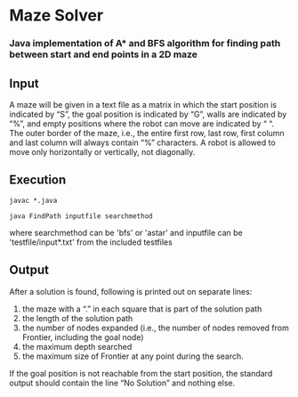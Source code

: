 # Maze Solver
### Java implementation of A*  and BFS algorithm for finding path between start and end points in a 2D maze

## Input
A maze will be given in a text file as a matrix in which the start position is indicated by “S”, 
the goal position is indicated by “G”, walls are indicated by “%”, and empty positions where the 
robot can move are indicated by “ “. The outer border of the maze, i.e., the entire first row, 
last row, first column and last column will always contain “%” characters. A robot is allowed to 
move only horizontally or vertically, not diagonally.


## Execution
`javac *.java`

`java FindPath inputfile searchmethod`

where searchmethod can be 'bfs' or 'astar'
and inputfile can be 'testfile/input*.txt' from the included testfiles

## Output
After a solution is found, following is printed out on separate lines:
1. the maze with a “.” in each square that is part of the solution path
2. the length of the solution path
3. the number of nodes expanded (i.e., the number of nodes removed from Frontier, including the
goal node)
4. the maximum depth searched
5. the maximum size of Frontier at any point during the search.

If the goal position is not reachable from the start position, the standard output should contain the 
line “No Solution” and nothing else.
